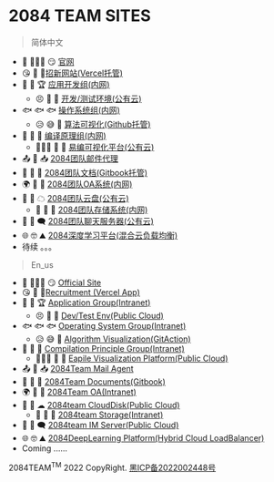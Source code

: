 # 2084 TEAM SITES

> 简体中文

- 🎉 👩‍👧‍👦 😏 [官网](https://2084team.com)                      
- 😘 💪 🤩[招新网站(Vercel托管)](https://zhaoxin.2084team.com)
- 📱  💯 🏆 [应用开发组(内网)](https://app.2084team.com) 
  - 😣 🤔 🥰 [开发/测试环境(公有云)](https://web-ol.2084team.com)
- 🐟 🐟 🐟 [操作系统组(内网)](https://os.2084team.com) 
  - 😥 😅 🤣 [算法可视化(Github托管)](https://senki.2084team.com) 
- 🙈 🙉 🙊 [编译原理组(内网)](https://cl.2084team.com) 
  - 👨‍👧‍👦 🥇 🙉 [易编可视化平台(公有云)](http://eapile.2084team.com)
- 📤 📩 📥 [2084团队邮件代理](mailto:non-reply@mail.2084team.com) 
- 📗 📖 📘 [2084团队文档(Gitbook托管)](https://docs.2084team.com) 
- 🌍 🏫 🏢 [2084团队OA系统(内网)](https://oa.2084team.com) 
- 📄 📁 ☁ [2084团队云盘(公有云)](https://file.2084team.com) 
  - 📂 🔐 📰 [2084团队存储系统(内网)](https://minio.2084team.com) 
- 💬 💭 🗨 [2084团队聊天服务器(公有云)](https://chat.2084team.com) 
- 🌐 🤓 ⛰️ [2084深度学习平台(混合云负载均衡)](https://d2l.2084team.com)
- 待续 。。。


> En_us

- 🎉 👩‍👧‍👦 😏 [Official Site](https://2084team.com)
- 😘 💪 🤩[Recruitment (Vercel App)](https://zhaoxin.2084team.com)
- 📱  💯 🏆 [Application Group(Intranet)](https://app.2084team.com) 
  - 😣 🤔 🥰 [Dev/Test Env(Public Cloud)](https://web-ol.2084team.com) 
- 🐟 🐟 🐟 [Operating System Group(Intranet)](https://os.2084team.com) 
  - 😥 😅 🤣 [Algorithm Visualization(GitAction)](https://senki.2084team.com) 
- 🙈 🙉 🙊 [Compilation Principle Group(Intranet)](https://cl.2084team.com) 
  - 👨‍👧‍👦 🥇 🙉 [Eapile Visualization Platform(Public Cloud)](http://eapile.2084team.com) 
- 📤 📩 📥 [2084Team Mail Agent](mailto:non-reply@mail.2084team.com) 
- 📗 📖 📘 [2084Team Documents(Gitbook)](https://docs.2084team.com) 
- 🌍 🏫 🏢 [2084Team OA(Intranet)](https://oa.2084team.com) 
- 📄 📁 ☁ [2084team CloudDisk(Public Cloud)](https://file.2084team.com) 
  - 📂 🔐 📰 [2084team Storage(Intranet)](https://minio.2084team.com) 
- 💬 💭 🗨 [2084team IM Server(Public Cloud)](https://chat.2084team.com)
- 🌐 🤓 ⛰️ [2084DeepLearning Platform(Hybrid Cloud LoadBalancer)](https://d2l.2084team.com)
- Coming ......

2084TEAM<sup>TM</sup> 2022 CopyRight. <a href="https://beian.miit.gov.cn">黑ICP备2022002448号</a>

